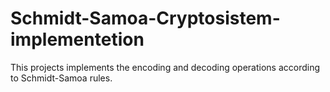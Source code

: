 # Schmidt-Samoa-Cryptosistem-implementetion
This projects implements the encoding and decoding operations according to Schmidt-Samoa rules.
